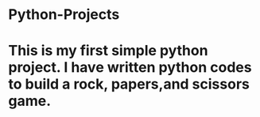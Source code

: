 # Python-Projects 
# This is my first simple python project. I have written python codes to build a rock, papers,and scissors game.
